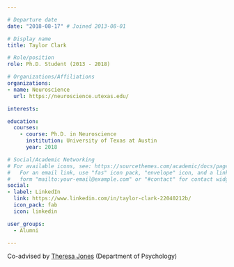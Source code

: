 ```yaml
---

# Departure date
date: "2018-08-17" # Joined 2013-08-01

# Display name
title: Taylor Clark

# Role/position
role: Ph.D. Student (2013 - 2018)

# Organizations/Affiliations
organizations:
- name: Neuroscience
  url: https://neuroscience.utexas.edu/

interests:

education:
  courses:
    - course: Ph.D. in Neuroscience
      institution: University of Texas at Austin
      year: 2018

# Social/Academic Networking
# For available icons, see: https://sourcethemes.com/academic/docs/page-builder/#icons
#   For an email link, use "fas" icon pack, "envelope" icon, and a link in the
#   form "mailto:your-email@example.com" or "#contact" for contact widget.
social:
- label: LinkedIn
  link: https://www.linkedin.com/in/taylor-clark-22040212b/
  icon_pack: fab
  icon: linkedin

user_groups:
  - Alumni

---
```


Co-advised by [Theresa Jones](https://labs.la.utexas.edu/jones/) (Department of Psychology)
